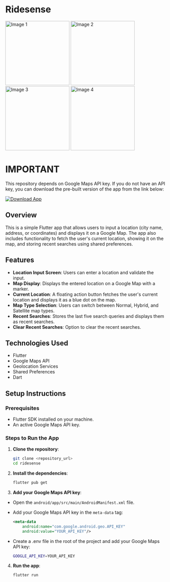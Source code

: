 # Ridesense

<img src="https://github.com/user-attachments/assets/bd88d643-1ef4-467c-9c54-048a0f466996" alt="Image 1" width="200"/>

<img src="https://github.com/user-attachments/assets/2d965beb-6474-4fe6-ae1b-34bd97645d81" alt="Image 2" width="200"/>

<img src="https://github.com/user-attachments/assets/b4849142-d1ef-4431-aced-77504eb0e688" alt="Image 3" width="200"/>

<img src="https://github.com/user-attachments/assets/dc370b10-d3c3-4762-b9a1-329a76ea561c" alt="Image 4" width="200"/>

# IMPORTANT

This repository depends on Google Maps API key. If you do not have an API key, you can download the pre-built version of the app from the link below:

[![Download App](https://img.shields.io/badge/Download-App%20Release-blue)](https://github.com/siddastic/ridesense/releases/download/v1/app-release.apk)

## Overview
This is a simple Flutter app that allows users to input a location (city name, address, or coordinates) and displays it on a Google Map. The app also includes functionality to fetch the user's current location, showing it on the map, and storing recent searches using shared preferences.


## Features
- **Location Input Screen**: Users can enter a location and validate the input.
- **Map Display**: Displays the entered location on a Google Map with a marker.
- **Current Location**: A floating action button fetches the user's current location and displays it as a blue dot on the map.
- **Map Type Selection**: Users can switch between Normal, Hybrid, and Satellite map types.
- **Recent Searches**: Stores the last five search queries and displays them as recent searches.
- **Clear Recent Searches**: Option to clear the recent searches.

## Technologies Used
- Flutter
- Google Maps API
- Geolocation Services
- Shared Preferences
- Dart

## Setup Instructions

### Prerequisites
- Flutter SDK installed on your machine.
- An active Google Maps API key.

### Steps to Run the App

1. **Clone the repository**:
   ```bash
   git clone <repository_url>
   cd ridesense
    ```

2. **Install the dependencies**:
   ```bash
   flutter pub get
   ```

3. **Add your Google Maps API key**:

- Open the `android/app/src/main/AndroidManifest.xml` file.
- Add your Google Maps API key in the `meta-data` tag:
    ```xml
    <meta-data
        android:name="com.google.android.geo.API_KEY"
        android:value="YOUR_API_KEY"/>
    ```

- Create a .env file in the root of the project and add your Google Maps API key:

    ```bash
    GOOGLE_API_KEY=YOUR_API_KEY
    ```

4. **Run the app**:
    ```bash
    flutter run
    ```
